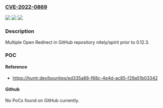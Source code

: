 ### [CVE-2022-0869](https://cve.mitre.org/cgi-bin/cvename.cgi?name=CVE-2022-0869)
![](https://img.shields.io/static/v1?label=Product&message=nitely%2Fspirit&color=blue)
![](https://img.shields.io/static/v1?label=Version&message=n%2Fa&color=blue)
![](https://img.shields.io/static/v1?label=Vulnerability&message=CWE-601%20URL%20Redirection%20to%20Untrusted%20Site&color=brighgreen)

### Description

Multiple Open Redirect in GitHub repository nitely/spirit prior to 0.12.3.

### POC

#### Reference
- https://huntr.dev/bounties/ed335a88-f68c-4e4d-ac85-f29a51b03342

#### Github
No PoCs found on GitHub currently.

